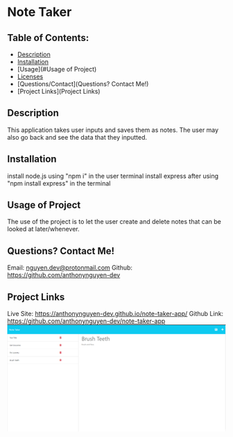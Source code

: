 # Note Taker

## Table of Contents:

- [Description](#Description)
- [Installation](#Installation)
- [Usage](#Usage of Project)
- [Licenses]()
- [Questions/Contact](Questions? Contact Me!)
- [Project Links](Project Links)

## Description

This application takes user inputs and saves them as notes. The user may also go back and see the data that they inputted.

## Installation

install node.js using "npm i" in the user terminal
install express after using "npm install express" in the terminal

## Usage of Project

The use of the project is to let the user create and delete notes that can be looked at later/whenever.

## Questions? Contact Me!

Email: nguyen.dev@protonmail.com
Github: https://github.com/anthonynguyen-dev

## Project Links

Live Site: https://anthonynguyen-dev.github.io/note-taker-app/
Github Link: https://github.com/anthonynguyen-dev/note-taker-app
![Site Image](<./images/Screenshot (30).png>)
